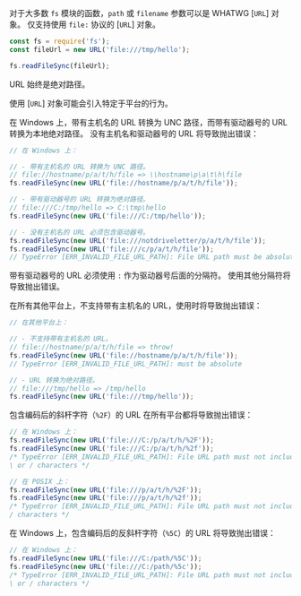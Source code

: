 <!-- YAML
added: v7.6.0
-->

对于大多数 `fs` 模块的函数，`path` 或 `filename` 参数可以是 WHATWG [`URL`] 对象。
仅支持使用 `file:` 协议的 [`URL`] 对象。

```js
const fs = require('fs');
const fileUrl = new URL('file:///tmp/hello');

fs.readFileSync(fileUrl);
```

URL 始终是绝对路径。

使用 [`URL`] 对象可能会引入特定于平台的行为。

在 Windows 上，带有主机名的 URL 转换为 UNC 路径，而带有驱动器号的 URL 转换为本地绝对路径。
没有主机名和驱动器号的 URL 将导致抛出错误：

```js
// 在 Windows 上：

// - 带有主机名的 URL 转换为 UNC 路径。
// file://hostname/p/a/t/h/file => \\hostname\p\a\t\h\file
fs.readFileSync(new URL('file://hostname/p/a/t/h/file'));

// - 带有驱动器号的 URL 转换为绝对路径。
// file:///C:/tmp/hello => C:\tmp\hello
fs.readFileSync(new URL('file:///C:/tmp/hello'));

// - 没有主机名的 URL 必须包含驱动器号。
fs.readFileSync(new URL('file:///notdriveletter/p/a/t/h/file'));
fs.readFileSync(new URL('file:///c/p/a/t/h/file'));
// TypeError [ERR_INVALID_FILE_URL_PATH]: File URL path must be absolute
```

带有驱动器号的 URL 必须使用 `:` 作为驱动器号后面的分隔符。
使用其他分隔符将导致抛出错误。

在所有其他平台上，不支持带有主机名的 URL，使用时将导致抛出错误：

```js
// 在其他平台上：

// - 不支持带有主机名的 URL。
// file://hostname/p/a/t/h/file => throw!
fs.readFileSync(new URL('file://hostname/p/a/t/h/file'));
// TypeError [ERR_INVALID_FILE_URL_PATH]: must be absolute

// - URL 转换为绝对路径。
// file:///tmp/hello => /tmp/hello
fs.readFileSync(new URL('file:///tmp/hello'));
```

包含编码后的斜杆字符（`%2F`）的 URL 在所有平台都将导致抛出错误：

```js
// 在 Windows 上：
fs.readFileSync(new URL('file:///C:/p/a/t/h/%2F'));
fs.readFileSync(new URL('file:///C:/p/a/t/h/%2f'));
/* TypeError [ERR_INVALID_FILE_URL_PATH]: File URL path must not include encoded
\ or / characters */

// 在 POSIX 上：
fs.readFileSync(new URL('file:///p/a/t/h/%2F'));
fs.readFileSync(new URL('file:///p/a/t/h/%2f'));
/* TypeError [ERR_INVALID_FILE_URL_PATH]: File URL path must not include encoded
/ characters */
```

在 Windows 上，包含编码后的反斜杆字符（`%5C`）的 URL 将导致抛出错误： 

```js
// 在 Windows 上：
fs.readFileSync(new URL('file:///C:/path/%5C'));
fs.readFileSync(new URL('file:///C:/path/%5c'));
/* TypeError [ERR_INVALID_FILE_URL_PATH]: File URL path must not include encoded
\ or / characters */
```

